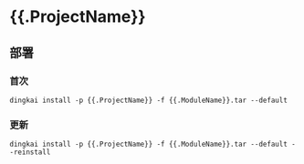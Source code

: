 # {{.ProjectName}}

## 部署

### 首次

```shell
dingkai install -p {{.ProjectName}} -f {{.ModuleName}}.tar --default
```

### 更新

```shell
dingkai install -p {{.ProjectName}} -f {{.ModuleName}}.tar --default --reinstall
```
